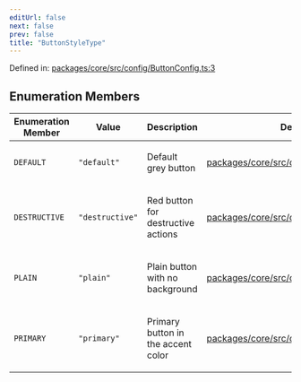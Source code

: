 ```yaml
---
editUrl: false
next: false
prev: false
title: "ButtonStyleType"
---
```


Defined in: [packages/core/src/config/ButtonConfig.ts:3](https://github.com/mProjectsCode/obsidian-meta-bind-plugin/blob/6b3651315380ea977c7f8746a2130e83024d2b95/packages/core/src/config/ButtonConfig.ts#L3)

## Enumeration Members

<table>
<thead>
<tr>
<th>Enumeration Member</th>
<th>Value</th>
<th>Description</th>
<th>Defined in</th>
</tr>
</thead>
<tbody>
<tr>
<td>

<a id="default"></a> `DEFAULT`

</td>
<td>

`"default"`

</td>
<td>

Default grey button

</td>
<td>

[packages/core/src/config/ButtonConfig.ts:7](https://github.com/mProjectsCode/obsidian-meta-bind-plugin/blob/6b3651315380ea977c7f8746a2130e83024d2b95/packages/core/src/config/ButtonConfig.ts#L7)

</td>
</tr>
<tr>
<td>

<a id="destructive"></a> `DESTRUCTIVE`

</td>
<td>

`"destructive"`

</td>
<td>

Red button for destructive actions

</td>
<td>

[packages/core/src/config/ButtonConfig.ts:15](https://github.com/mProjectsCode/obsidian-meta-bind-plugin/blob/6b3651315380ea977c7f8746a2130e83024d2b95/packages/core/src/config/ButtonConfig.ts#L15)

</td>
</tr>
<tr>
<td>

<a id="plain"></a> `PLAIN`

</td>
<td>

`"plain"`

</td>
<td>

Plain button with no background

</td>
<td>

[packages/core/src/config/ButtonConfig.ts:19](https://github.com/mProjectsCode/obsidian-meta-bind-plugin/blob/6b3651315380ea977c7f8746a2130e83024d2b95/packages/core/src/config/ButtonConfig.ts#L19)

</td>
</tr>
<tr>
<td>

<a id="primary"></a> `PRIMARY`

</td>
<td>

`"primary"`

</td>
<td>

Primary button in the accent color

</td>
<td>

[packages/core/src/config/ButtonConfig.ts:11](https://github.com/mProjectsCode/obsidian-meta-bind-plugin/blob/6b3651315380ea977c7f8746a2130e83024d2b95/packages/core/src/config/ButtonConfig.ts#L11)

</td>
</tr>
</tbody>
</table>
